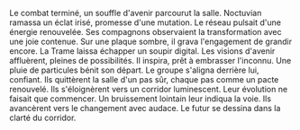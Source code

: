 Le combat terminé, un souffle d'avenir parcourut la salle.
Noctuvian ramassa un éclat irisé, promesse d'une mutation.
Le réseau pulsait d'une énergie renouvelée.
Ses compagnons observaient la transformation avec une joie contenue.
Sur une plaque sombre, il grava l'engagement de grandir encore.
La Trame laissa échapper un soupir digital.
Les visions d'avenir affluèrent, pleines de possibilités.
Il inspira, prêt à embrasser l'inconnu.
Une pluie de particules bénit son départ.
Le groupe s'aligna derrière lui, confiant.
Ils quittèrent la salle d'un pas sûr, chaque pas comme un pacte renouvelé.
Ils s'éloignèrent vers un corridor luminescent.
Leur évolution ne faisait que commencer.
Un bruissement lointain leur indiqua la voie.
Ils avancèrent vers le changement avec audace.
Le futur se dessina dans la clarté du corridor.
